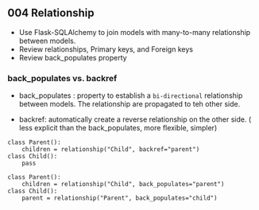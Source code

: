 ## 004 Relationship
* Use Flask-SQLAlchemy to join models with many-to-many relationship between models.
* Review relationships, Primary keys, and Foreign keys
* Review back_populates property


### back_populates vs. backref 

* back_populates : property to establish a `bi-directional` relationship between models. The relationship are propagated to teh other side. 

* backref: automatically create a reverse relationship on the other side. ( less explicit than the back_populates, more flexible, simpler)

```
class Parent():
    children = relationship("Child", backref="parent")
class Child():
    pass

```

```
class Parent():
    children = relationship("Child", back_populates="parent")
class Child():
    parent = relationship("Parent", back_populates="child")
```